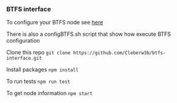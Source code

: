### BTFS interface

To configure your BTFS node see [here](https://github.com/TRON-US/go-btfs)

There is also a configBTFS.sh script that show how execute BTFS configuration

Clone this repo
`git clone https://github.com/Cleberw3b/btfs-interface.git`

Install packages
`npm install`

To run tests
`npm run test`

To get node information
`npm start`